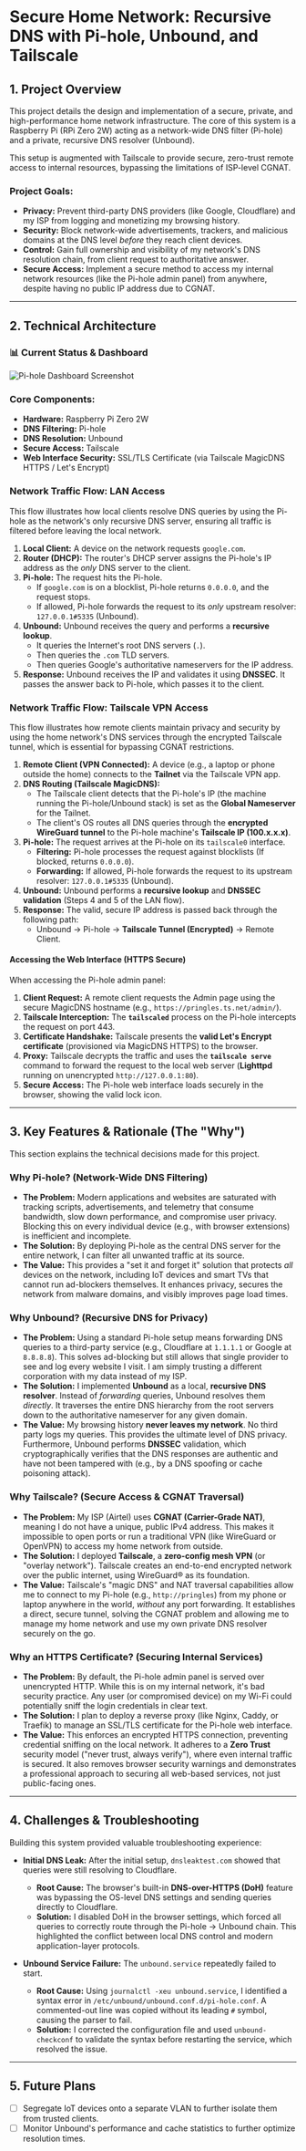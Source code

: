 # Secure Home Network: Recursive DNS with Pi-hole, Unbound, and Tailscale

## 1. Project Overview

This project details the design and implementation of a secure, private, and high-performance home network infrastructure. The core of this system is a Raspberry Pi (RPi Zero 2W) acting as a network-wide DNS filter (Pi-hole) and a private, recursive DNS resolver (Unbound).

This setup is augmented with Tailscale to provide secure, zero-trust remote access to internal resources, bypassing the limitations of ISP-level CGNAT.

### Project Goals:
* **Privacy:** Prevent third-party DNS providers (like Google, Cloudflare) and my ISP from logging and monetizing my browsing history.
* **Security:** Block network-wide advertisements, trackers, and malicious domains at the DNS level *before* they reach client devices.
* **Control:** Gain full ownership and visibility of my network's DNS resolution chain, from client request to authoritative answer.
* **Secure Access:** Implement a secure method to access my internal network resources (like the Pi-hole admin panel) from anywhere, despite having no public IP address due to CGNAT.

---

## 2. Technical Architecture

### 📊 Current Status & Dashboard 

![Pi-hole Dashboard Screenshot](images/Pi-Hole_Dashboard.png)

### Core Components:
* **Hardware:** Raspberry Pi Zero 2W
* **DNS Filtering:** Pi-hole
* **DNS Resolution:** Unbound
* **Secure Access:** Tailscale
* **Web Interface Security:** SSL/TLS Certificate (via Tailscale MagicDNS HTTPS / Let's Encrypt)

### Network Traffic Flow: LAN Access

This flow illustrates how local clients resolve DNS queries by using the Pi-hole as the network's only recursive DNS server, ensuring all traffic is filtered before leaving the local network.

1.  **Local Client:** A device on the network requests `google.com`.
2.  **Router (DHCP):** The router's DHCP server assigns the Pi-hole's IP address as the *only* DNS server to the client.
3.  **Pi-hole:** The request hits the Pi-hole.
    * If `google.com` is on a blocklist, Pi-hole returns `0.0.0.0`, and the request stops.
    * If allowed, Pi-hole forwards the request to its *only* upstream resolver: `127.0.0.1#5335` (Unbound).
4.  **Unbound:** Unbound receives the query and performs a **recursive lookup**.
    * It queries the Internet's root DNS servers (`.`).
    * Then queries the `.com` TLD servers.
    * Then queries Google's authoritative nameservers for the IP address.
5.  **Response:** Unbound receives the IP and validates it using **DNSSEC**. It passes the answer back to Pi-hole, which passes it to the client.

### Network Traffic Flow: Tailscale VPN Access

This flow illustrates how remote clients maintain privacy and security by using the home network's DNS services through the encrypted Tailscale tunnel, which is essential for bypassing CGNAT restrictions.

1.  **Remote Client (VPN Connected):** A device (e.g., a laptop or phone outside the home) connects to the **Tailnet** via the Tailscale VPN app.
2.  **DNS Routing (Tailscale MagicDNS):**
    * The Tailscale client detects that the Pi-hole's IP (the machine running the Pi-hole/Unbound stack) is set as the **Global Nameserver** for the Tailnet.
    * The client's OS routes all DNS queries through the **encrypted WireGuard tunnel** to the Pi-hole machine's **Tailscale IP (100.x.x.x)**.
3.  **Pi-hole:** The request arrives at the Pi-hole on its `tailscale0` interface.
    * **Filtering:** Pi-hole processes the request against blocklists (If blocked, returns `0.0.0.0`).
    * **Forwarding:** If allowed, Pi-hole forwards the request to its upstream resolver: `127.0.0.1#5335` (Unbound).
4.  **Unbound:** Unbound performs a **recursive lookup** and **DNSSEC validation** (Steps 4 and 5 of the LAN flow).
5.  **Response:** The valid, secure IP address is passed back through the following path:
    * Unbound $\rightarrow$ Pi-hole $\rightarrow$ **Tailscale Tunnel (Encrypted)** $\rightarrow$ Remote Client.

#### Accessing the Web Interface (HTTPS Secure)

When accessing the Pi-hole admin panel:

1.  **Client Request:** A remote client requests the Admin page using the secure MagicDNS hostname (e.g., `https://pringles.ts.net/admin/`).
2.  **Tailscale Interception:** The **`tailscaled`** process on the Pi-hole intercepts the request on port 443.
3.  **Certificate Handshake:** Tailscale presents the **valid Let's Encrypt certificate** (provisioned via MagicDNS HTTPS) to the browser.
4.  **Proxy:** Tailscale decrypts the traffic and uses the **`tailscale serve`** command to forward the request to the local web server (**Lighttpd** running on unencrypted `http://127.0.0.1:80`).
5.  **Secure Access:** The Pi-hole web interface loads securely in the browser, showing the valid lock icon.

---

## 3. Key Features & Rationale (The "Why")

This section explains the technical decisions made for this project.

### Why Pi-hole? (Network-Wide DNS Filtering)

* **The Problem:** Modern applications and websites are saturated with tracking scripts, advertisements, and telemetry that consume bandwidth, slow down performance, and compromise user privacy. Blocking this on every individual device (e.g., with browser extensions) is inefficient and incomplete.
* **The Solution:** By deploying Pi-hole as the central DNS server for the entire network, I can filter all unwanted traffic at its source.
* **The Value:** This provides a "set it and forget it" solution that protects *all* devices on the network, including IoT devices and smart TVs that cannot run ad-blockers themselves. It enhances privacy, secures the network from malware domains, and visibly improves page load times.

### Why Unbound? (Recursive DNS for Privacy)

* **The Problem:** Using a standard Pi-hole setup means forwarding DNS queries to a third-party service (e.g., Cloudflare at `1.1.1.1` or Google at `8.8.8.8`). This solves ad-blocking but still allows that single provider to see and log every website I visit. I am simply trusting a different corporation with my data instead of my ISP.
* **The Solution:** I implemented **Unbound** as a local, **recursive DNS resolver**. Instead of *forwarding* queries, Unbound resolves them *directly*. It traverses the entire DNS hierarchy from the root servers down to the authoritative nameserver for any given domain.
* **The Value:** My browsing history **never leaves my network**. No third party logs my queries. This provides the ultimate level of DNS privacy. Furthermore, Unbound performs **DNSSEC** validation, which cryptographically verifies that the DNS responses are authentic and have not been tampered with (e.g., by a DNS spoofing or cache poisoning attack).

### Why Tailscale? (Secure Access & CGNAT Traversal)

* **The Problem:** My ISP (Airtel) uses **CGNAT (Carrier-Grade NAT)**, meaning I do not have a unique, public IPv4 address. This makes it impossible to open ports or run a traditional VPN (like WireGuard or OpenVPN) to access my home network from outside.
* **The Solution:** I deployed **Tailscale**, a **zero-config mesh VPN** (or "overlay network"). Tailscale creates an end-to-end encrypted network over the public internet, using WireGuard® as its foundation.
* **The Value:** Tailscale's "magic DNS" and NAT traversal capabilities allow me to connect to my Pi-hole (e.g., `http://pringles`) from my phone or laptop anywhere in the world, *without* any port forwarding. It establishes a direct, secure tunnel, solving the CGNAT problem and allowing me to manage my home network and use my own private DNS resolver securely on the go.

### Why an HTTPS Certificate? (Securing Internal Services)

* **The Problem:** By default, the Pi-hole admin panel is served over unencrypted HTTP. While this is on my internal network, it's bad security practice. Any user (or compromised device) on my Wi-Fi could potentially sniff the login credentials in clear text.
* **The Solution:** I plan to deploy a reverse proxy (like Nginx, Caddy, or Traefik) to manage an SSL/TLS certificate for the Pi-hole web interface.
* **The Value:** This enforces an encrypted HTTPS connection, preventing credential sniffing on the local network. It adheres to a **Zero Trust** security model ("never trust, always verify"), where even internal traffic is secured. It also removes browser security warnings and demonstrates a professional approach to securing all web-based services, not just public-facing ones.

---

## 4. Challenges & Troubleshooting

Building this system provided valuable troubleshooting experience:

* **Initial DNS Leak:** After the initial setup, `dnsleaktest.com` showed that queries were still resolving to Cloudflare.
    * **Root Cause:** The browser's built-in **DNS-over-HTTPS (DoH)** feature was bypassing the OS-level DNS settings and sending queries directly to Cloudflare.
    * **Solution:** I disabled DoH in the browser settings, which forced all queries to correctly route through the Pi-hole -> Unbound chain. This highlighted the conflict between local DNS control and modern application-layer protocols.

* **Unbound Service Failure:** The `unbound.service` repeatedly failed to start.
    * **Root Cause:** Using `journalctl -xeu unbound.service`, I identified a syntax error in `/etc/unbound/unbound.conf.d/pi-hole.conf`. A commented-out line was copied without its leading `#` symbol, causing the parser to fail.
    * **Solution:** I corrected the configuration file and used `unbound-checkconf` to validate the syntax before restarting the service, which resolved the issue.

---

## 5. Future Plans

* [ ] Segregate IoT devices onto a separate VLAN to further isolate them from trusted clients.
* [ ] Monitor Unbound's performance and cache statistics to further optimize resolution times.
